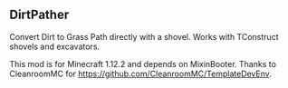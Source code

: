 ## DirtPather
Convert Dirt to Grass Path directly with a shovel. Works with TConstruct shovels and excavators.

This mod is for Minecraft 1.12.2 and depends on MixinBooter.
Thanks to CleanroomMC for https://github.com/CleanroomMC/TemplateDevEnv. 